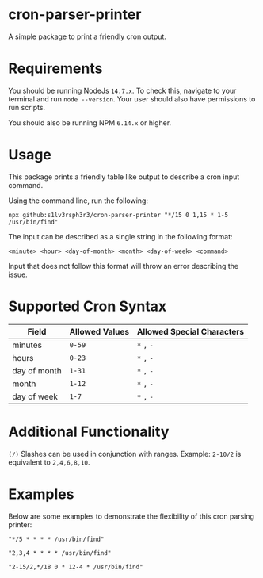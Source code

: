 # cron-parser-printer
A simple package to print a friendly cron output.

# Requirements
You should be running NodeJs `14.7.x`. To check this, navigate to your terminal and run `node --version`.
Your user should also have permissions to run scripts.

You should also be running NPM `6.14.x` or higher.

# Usage
This package prints a friendly table like output to describe a cron input command.

Using the command line, run the following:

`npx github:s1lv3rsph3r3/cron-parser-printer "*/15 0 1,15 * 1-5 /usr/bin/find"`

The input can be described as a single string in the following format:

`<minute> <hour> <day-of-month> <month> <day-of-week> <command>`

Input that does not follow this format will throw an error describing the issue.

# Supported Cron Syntax
| Field  | Allowed Values | Allowed Special Characters
| ------------- | ------------- | ------------- |
| minutes | `0-59`  | `*` `,` `-`  |
| hours  | `0-23`  | `*` `,` `-`  |
| day of month  | `1-31`  | `*` `,` `-` |
| month  | `1-12`  | `*` `,` `-`  |
| day of week  | `1-7`  | `*` `,` `-`  |

# Additional Functionality
`(/)` Slashes can be used in conjunction with ranges. Example: `2-10/2` is equivalent to `2,4,6,8,10`.

# Examples
Below are some examples to demonstrate the flexibility of this cron parsing printer:

`"*/5 * * * * /usr/bin/find"`

`"2,3,4 * * * * /usr/bin/find"`

`"2-15/2,*/18 0 * 12-4 * /usr/bin/find"`
